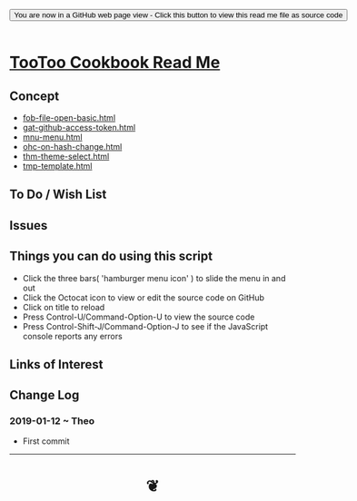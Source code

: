 
<span style=display:none; >[You are now in a GitHub source code view - click this link to view Read Me file as a web page]( https://pushme-pullyou.github.io/#cookbook/README.md "View file as a web page." ) </span>

<div><input type=button class = "btn btn-secondary btn-sm" onclick=window.location.href="https://github.com/pushme-pullyou/pushme-pullyou.github.io/blob/master/cookbook/README.md"
value="You are now in a GitHub web page view - Click this button to view this read me file as source code" ></div>

<br>

# [TooToo Cookbook Read Me]( #cookbook/README.md )

<!--
<iframe src=https://pushme-pullyou.github.io/cookbook/cookbook.html width=100% height=500px >Iframes are not viewable in GitHub source code views</iframe>
_<small>TooToo Cookbook</small>_

## Full Screen: [TooToo Cookbook]( https://pushme-pullyou.github.io/cookbook/cookbook.html )
-->


## Concept

* [fob-file-open-basic.html]( cookbook/fob-file-open-basic/fob-file-open-basic.html )
* [gat-github-access-token.html]( cookbook/gat-github-access-token/gat-github-access-token.html )
* [mnu-menu.html]( cookbook/mnu-menu/mnu-menu.html )
* [ohc-on-hash-change.html]( cookbook/ohc-on-hash-change/ohc-on-hash-change.html )
* [thm-theme-select.html]( cookbook/thm-theme-select/thm-theme-select.html )
* [tmp-template.html]( cookbook/tmp-template/tmp-template.html )




## To Do / Wish List


## Issues


## Things you can do using this script

* Click the three bars( 'hamburger menu icon' ) to slide the menu in and out
* Click the Octocat icon to view or edit the source code on GitHub
* Click on title to reload
* Press Control-U/Command-Option-U to view the source code
* Press Control-Shift-J/Command-Option-J to see if the JavaScript console reports any errors


## Links of Interest



## Change Log

### 2019-01-12 ~ Theo

* First commit


***

# <center title="hello!" ><a href=javascript:window.scrollTo(0,0); style=text-decoration:none; > ❦ </a></center>

